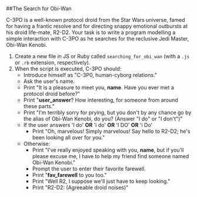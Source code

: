 ##The Search for Obi-Wan

C-3PO is a well-known protocol droid from the Star Wars universe, famed for having a frantic resolve and for directing snappy emotional outbursts at his droid life-mate, R2-D2. Your task is to write a program modelling a simple interaction with C-3PO as he searches for the reclusive Jedi Master, Obi-Wan Kenobi.

1. Create a new file in JS or Ruby called `searching_for_obi_wan` (with a `.js` or `.rb` extension, respectively).
2. When the script is executed, C-3PO should:
   * Introduce himself as "C-3P0, human-cyborg relations."
   * Ask the user's name.
   * Print  "It is a pleasure to meet you, **name**. Have you ever met a protocol droid before?"
   * Print  "**user_answer**? How interesting, for someone from around these parts."
   * Print  "I'm terribly sorry for prying, but you don't by any chance go by the alias of Obi-Wan Kenobi, do you? (Answer "I do" or "I don't")"
   * If the user answers 'I do' **OR** 'i do' **OR** 'I DO' **OR** 'i Do'
     * Print  "Oh, marvelous! Simply marvelous! Say hello to R2-D2; he's been looking all over for you."
   * Otherwise:
     * Print  "I've really enjoyed speaking with you, **name**, but if you'll please excuse me, I have to help my friend find someone named Obi-Wan Kenobi."
     * Prompt the user to enter their favorite farewell.
     * Print "**fav_farewell** to you too."
     * Print "Well R2, I suppose we'll just have to keep looking."
     * Print "R2-D2: (Agreeable droid noises)"
